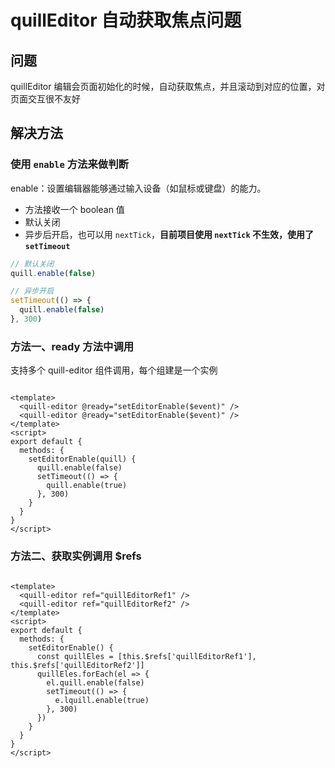 # quillEditor 自动获取焦点问题

## 问题

quillEditor 编辑会页面初始化的时候，自动获取焦点，并且滚动到对应的位置，对页面交互很不友好

## 解决方法

### 使用 `enable` 方法来做判断

enable：设置编辑器能够通过输入设备（如鼠标或键盘）的能力。

- 方法接收一个 boolean 值
- 默认关闭
- 异步后开启，也可以用 `nextTick`，**目前项目使用 `nextTick` 不生效，使用了 `setTimeout`**

```js
// 默认关闭
quill.enable(false)

// 异步开启
setTimeout(() => {
  quill.enable(false)
}, 300)
```

### 方法一、ready 方法中调用

支持多个 quill-editor 组件调用，每个组建是一个实例

```vue

<template>
  <quill-editor @ready="setEditorEnable($event)" />
  <quill-editor @ready="setEditorEnable($event)" />
</template>
<script>
export default {
  methods: {
    setEditorEnable(quill) {
      quill.enable(false)
      setTimeout(() => {
        quill.enable(true)
      }, 300)
    }
  }
}
</script>
```

### 方法二、获取实例调用 $refs

```vue

<template>
  <quill-editor ref="quillEditorRef1" />
  <quill-editor ref="quillEditorRef2" />
</template>
<script>
export default {
  methods: {
    setEditorEnable() {
      const quillEles = [this.$refs['quillEditorRef1'], this.$refs['quillEditorRef2']]
      quillEles.forEach(el => {
        el.quill.enable(false)
        setTimeout(() => {
          e.lquill.enable(true)
        }, 300)
      })
    }
  }
}
</script>
```
